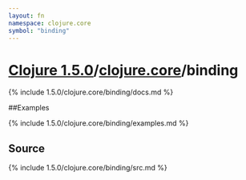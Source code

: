 ```yaml
---
layout: fn
namespace: clojure.core
symbol: "binding"
---
```


# [Clojure 1.5.0](../../)/[clojure.core](../)/binding

{% include 1.5.0/clojure.core/binding/docs.md %}

##Examples

{% include 1.5.0/clojure.core/binding/examples.md %}
## Source
{% include 1.5.0/clojure.core/binding/src.md %}

